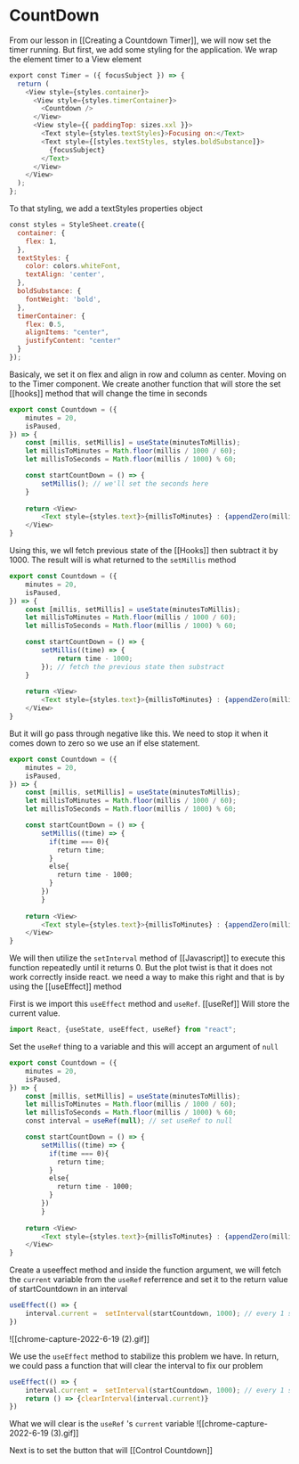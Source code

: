 # CountDown
From our lesson in [[Creating a Countdown Timer]], we will now set the timer running. But first, we add some styling for the application. We wrap the element timer to a View element
```js
export const Timer = ({ focusSubject }) => {
  return (
    <View style={styles.container}>
      <View style={styles.timerContainer}>
        <Countdown />
      </View>
      <View style={{ paddingTop: sizes.xxl }}>
        <Text style={styles.textStyles}>Focusing on:</Text>
        <Text style={[styles.textStyles, styles.boldSubstance]}>
          {focusSubject}
        </Text>
      </View>
    </View>
  );
};
```

To that styling, we add a textStyles properties object
```js
const styles = StyleSheet.create({
  container: {
    flex: 1,
  },
  textStyles: {
    color: colors.whiteFont,
    textAlign: 'center',
  },
  boldSubstance: {
    fontWeight: 'bold',
  },
  timerContainer: {
    flex: 0.5,
    alignItems: "center",
    justifyContent: "center"
  }
});
```

Basicaly, we set it on flex and align in row and column as center.
Moving on to the Timer component. We create another function that will store the set [[hooks]] method that will change the time in seconds
```js
export const Countdown = ({
	minutes = 20, 
	isPaused,
}) => {
	const [millis, setMillis] = useState(minutesToMillis);
	let millisToMinutes = Math.floor(millis / 1000 / 60);
	let millisToSeconds = Math.floor(millis / 1000) % 60;

	const startCountDown = () => {
		setMillis(); // we'll set the seconds here
	}
	
	return <View>
		<Text style={styles.text}>{millisToMinutes} : {appendZero(millisToSeconds)}<Text>
	</View>
}
```

Using this, we wll fetch previous state of the [[Hooks]] then subtract it by 1000. The result will is what returned to the `setMillis` method
```js
export const Countdown = ({
	minutes = 20, 
	isPaused,
}) => {
	const [millis, setMillis] = useState(minutesToMillis);
	let millisToMinutes = Math.floor(millis / 1000 / 60);
	let millisToSeconds = Math.floor(millis / 1000) % 60;

	const startCountDown = () => {
		setMillis((time) => {
			return time - 1000;
		}); // fetch the previous state then substract
	}
	
	return <View>
		<Text style={styles.text}>{millisToMinutes} : {appendZero(millisToSeconds)}<Text>
	</View>
}
```

But it will go pass through negative like this. We need to stop it when it comes down to zero so we use an if else statement.
```js
export const Countdown = ({
	minutes = 20, 
	isPaused,
}) => {
	const [millis, setMillis] = useState(minutesToMillis);
	let millisToMinutes = Math.floor(millis / 1000 / 60);
	let millisToSeconds = Math.floor(millis / 1000) % 60;

	const startCountDown = () => {
		setMillis((time) => {
	      if(time === 0){
	        return time;
	      }
	      else{
	        return time - 1000;
	      }
	    })
		}
	
	return <View>
		<Text style={styles.text}>{millisToMinutes} : {appendZero(millisToSeconds)}<Text>
	</View>
}
```

We will then utilize the `setInterval` method of [[Javascript]] to execute this function repeatedly until it returns 0. But the plot twist is that it does not work correctly inside react. we need a way to make this right and that is by using the [[useEffect]] method

First is we import this `useEffect` method and `useRef`. [[useRef]] Will store the current value.
```js
import React, {useState, useEffect, useRef} from "react";
```

Set the `useRef` thing to a variable and this will accept an argument of `null`
```js
export const Countdown = ({
	minutes = 20, 
	isPaused,
}) => {
	const [millis, setMillis] = useState(minutesToMillis);
	let millisToMinutes = Math.floor(millis / 1000 / 60);
	let millisToSeconds = Math.floor(millis / 1000) % 60;
	const interval = useRef(null); // set useRef to null

	const startCountDown = () => {
		setMillis((time) => {
	      if(time === 0){
	        return time;
	      }
	      else{
	        return time - 1000;
	      }
	    })
		}
	
	return <View>
		<Text style={styles.text}>{millisToMinutes} : {appendZero(millisToSeconds)}<Text>
	</View>
}
```

Create a useeffect method and inside the function argument, we will fetch the `current` variable from the `useRef` referrence and set it to the return value of startCountdown in an interval
```js
useEffect(() => {
	interval.current =  setInterval(startCountdown, 1000); // every 1 second execution
})
```
![[chrome-capture-2022-6-19 (2).gif]]

We use the `useEffect` method to stabilize this problem we have. In return, we could pass a function that will clear the interval to fix our problem
```js
useEffect(() => {
	interval.current =  setInterval(startCountdown, 1000); // every 1 second execution
	return () => {clearInterval(interval.current)}
})
```

What we will clear is the `useRef` 's `current` variable
![[chrome-capture-2022-6-19 (3).gif]]

Next is to set the button that will [[Control Countdown]]
